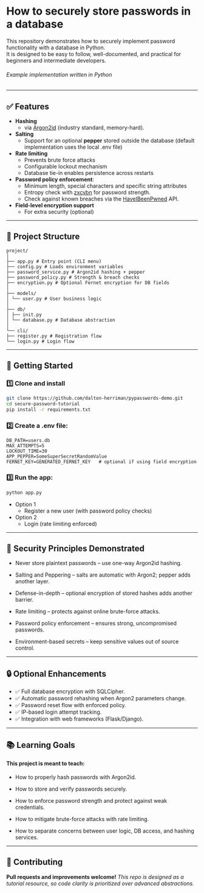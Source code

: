 # How to securely store passwords in a database
This repository demonstrates how to securely implement password functionality with a database in Python.  
It is designed to be easy to follow, well-documented, and practical for beginners and intermediate developers.
###### *Example implementation written in Python*
---
## ✅ Features

- **Hashing**
    - via [Argon2id](https://argon2.online/) (industry standard, memory-hard).
- **Salting**
    - Support for an optional **pepper** stored outside the database (default implementation uses the local .env file)
- **Rate limiting**
    - Prevents brute force attacks
    - Configurable lockout mechanism
    - Database tie-in enables persistence across restarts
- **Password policy enforcement**:
  - Minimum length, special characters and specific string attributes
  - Entropy check with [zxcvbn](https://github.com/dwolfhub/zxcvbn-python) for password strength.
  - Check against known breaches via the [HaveIBeenPwned](https://haveibeenpwned.com/) API.
- **Field-level encryption support**
    - For extra security (optional)


---

## 📂 Project Structure
```plaintext
project/
│
├── app.py # Entry point (CLI menu)
├── config.py # Loads environment variables
├── password_service.py # Argon2id hashing + pepper
├── password_policy.py # Strength & breach checks
├── encryption.py # Optional Fernet encryption for DB fields
│
├── models/
│ └── user.py # User business logic
│
├── db/
│ ├── init.py
│ └── database.py # Database abstraction
│
└── cli/
├── register.py # Registration flow
└── login.py # Login flow
```
---
## 🚀 Getting Started
### 1️⃣ Clone and install
```bash
git clone https://github.com/dalton-herriman/pypasswords-demo.git
cd secure-password-tutorial
pip install -r requirements.txt
```

### 2️⃣ Create a .env file:
```env
DB_PATH=users.db
MAX_ATTEMPTS=5
LOCKOUT_TIME=30
APP_PEPPER=SomeSuperSecretRandomValue
FERNET_KEY=GENERATED_FERNET_KEY   # optional if using field encryption
```

### 3️⃣ Run the app:
```bash
python app.py
```
- Option 1
    - Register a new user (with password policy checks)
- Option 2
  - Login (rate limiting enforced)

---
## 📌 Security Principles Demonstrated
- Never store plaintext passwords – use one-way Argon2id hashing.

- Salting and Peppering – salts are automatic with Argon2; pepper adds another layer.

- Defense-in-depth – optional encryption of stored hashes adds another barrier.

- Rate limiting – protects against online brute-force attacks.

- Password policy enforcement – ensures strong, uncompromised passwords.

- Environment-based secrets – keep sensitive values out of source control.
---

## 🔒 Optional Enhancements
- ✅ Full database encryption with SQLCipher.
- ✅ Automatic password rehashing when Argon2 parameters change.
- ✅ Password reset flow with enforced policy.
- ✅ IP-based login attempt tracking.
- ✅ Integration with web frameworks (Flask/Django).

---
## 📚 Learning Goals
#### This project is meant to teach:

- How to properly hash passwords with Argon2id.

- How to store and verify passwords securely.

- How to enforce password strength and protect against weak credentials.

- How to mitigate brute-force attacks with rate limiting.

- How to separate concerns between user logic, DB access, and hashing services.

---
## 🤝 Contributing
**Pull requests and improvements welcome!**
*This repo is designed as a tutorial resource, so code clarity is prioritized over advanced abstractions.*